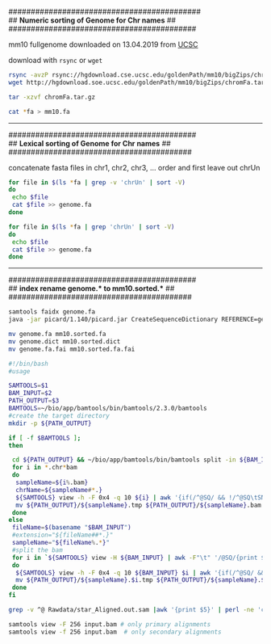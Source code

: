 \###########################################<br />
\## __Numeric sorting of Genome for Chr names__ ##<br />
\##########################################<br />

 mm10 fullgenome downloaded on 13.04.2019 from [UCSC](https://hgdownload.soe.ucsc.edu/downloads.html "UCSC Sequence and Annotation Downloads")
 
 download with `rsync` or `wget`

```bash
rsync -avzP rsync://hgdownload.cse.ucsc.edu/goldenPath/mm10/bigZips/chromFa.tar.gz .
wget http://hgdownload.soe.ucsc.edu/goldenPath/mm10/bigZips/chromFa.tar.gz

tar -xzvf chromFa.tar.gz

cat *fa > mm10.fa
```
---
\##########################################<br />
\## __Lexical sorting of Genome for Chr names__ ##<br />
\#########################################<br />

concatenate fasta files in chr1, chr2, chr3, ... order and first leave out chrUn
```bash
for file in $(ls *fa | grep -v 'chrUn' | sort -V)
do
 echo $file
 cat $file >> genome.fa
done

for file in $(ls *fa | grep 'chrUn' | sort -V)
do
 echo $file
 cat $file >> genome.fa
done
```
---
\##########################################<br />
\## __index rename genome.* to mm10.sorted.*__ ##<br />
\#########################################<br />

```bash
samtools faidx genome.fa
java -jar picard/1.140/picard.jar CreateSequenceDictionary REFERENCE=genome.fa OUTPUT=genome.dict

mv genome.fa mm10.sorted.fa
mv genome.dict mm10.sorted.dict
mv genome.fa.fai mm10.sorted.fa.fai
```



```bash
#!/bin/bash
#usage   

SAMTOOLS=$1
BAM_INPUT=$2
PATH_OUTPUT=$3
BAMTOOLS=~/bio/app/bamtools/bin/bamtools/2.3.0/bamtools
#create the target directory
mkdir -p ${PATH_OUTPUT}

if [ -f $BAMTOOLS ];
then

 cd ${PATH_OUTPUT} && ~/bio/app/bamtools/bin/bamtools split -in ${BAM_INPUT} -refPrefix "" -reference
 for i in *.chr*bam 
 do 
  sampleName=${i%.bam}
  chrName=${sampleName#*.}
  ${SAMTOOLS} view -h -F 0x4 -q 10 ${i} | awk '{if(/^@SQ/ && !/^@SQ\tSN:'$chrName'/) next} {if(/^@/) print $0}{if ($3~/^'$chrName'/) print $0}' | ${SAMTOOLS} view -hbS - > ${PATH_OUTPUT}/${sampleName}.tmp
  mv ${PATH_OUTPUT}/${sampleName}.tmp ${PATH_OUTPUT}/${sampleName}.bam
 done
else
 fileName=$(basename "$BAM_INPUT")
 #extension="${fileName##*.}"
 sampleName="${fileName%.*}"
 #split the bam
 for i in `${SAMTOOLS} view -H ${BAM_INPUT} | awk -F"\t" '/@SQ/{print $2}' |  cut -d":" -f2`
 do
  ${SAMTOOLS} view -h -F 0x4 -q 10 ${BAM_INPUT} $i | awk '{if(/^@SQ/ && !/^@SQ\tSN:'$i'/) next} {if(/^@/) print $0}{if ($3~/^'$i'/) print $0}' | $1 view -hbS - > ${PATH_OUTPUT}/${sampleName}.$i.tmp
  mv ${PATH_OUTPUT}/${sampleName}.$i.tmp ${PATH_OUTPUT}/${sampleName}.$i.bam
 done
fi
```

```bash
grep -v ^@ Rawdata/star_Aligned.out.sam |awk '{print $5}' | perl -ne 'chomp;$H{$_}++; END {$cnt += $H{$_} for sort keys %H; print "$_ - $H{$_} - ".(($H{$_}/$cnt)*100)."\n" for sort {$a<=>$b} keys %H; }'
```


```bash
samtools view -F 256 input.bam # only primary alignments
samtools view -f 256 input.bam  # only secondary alignments
```
